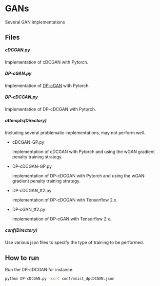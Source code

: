 # GANs
Several GAN implementations

## Files

##### cDCGAN.py

Implementation of cDCGAN with Pytorch.

##### DP-cGAN.py

Implementation of [DP-cGAN](https://openaccess.thecvf.com/content_CVPRW_2019/papers/CV-COPS/Torkzadehmahani_DP-CGAN_Differentially_Private_Synthetic_Data_and_Label_Generation_CVPRW_2019_paper.pdf) with Pytorch.

##### DP-cDCGAN.py

Implementation of DP-cDCGAN with Pytorch.

##### attempts(Directory)

Including several problematic implementations, may not perform well.

- cDCGAN-GP.py

  Implementation of cDCGAN with Pytorch and using the wGAN gradient penalty training strategy.

- DP-cDCGAN-GP.py

  Implementation of DP-cDCGAN with Pytorch and using the wGAN gradient penalty training strategy.

- DP-cDCGAN_tf2.py

  Implementation of DP-cDCGAN with Tensorflow 2.x.

- DP-cGAN_tf2.py

  Implementation of DP-cGAN with Tensorflow 2.x.

##### conf(Directory)

Use various json files to specify the type of training to be performed.

## How to run

Run the DP-cDCGAN for instance:

```bash
python DP-cDCGAN.py -conf conf/mnist_dpcDCGAN.json
```